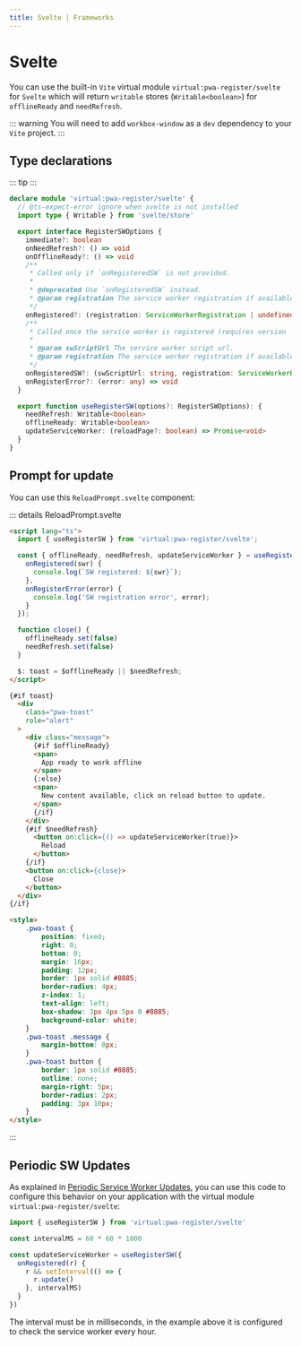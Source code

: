 ```yaml
---
title: Svelte | Frameworks
---
```


# Svelte

You can use the built-in `Vite` virtual module `virtual:pwa-register/svelte` for `Svelte` which will return `writable` stores (`Writable<boolean>`) for `offlineReady` and `needRefresh`.

::: warning
You will need to add `workbox-window` as a `dev` dependency to your `Vite` project.
:::

## Type declarations

::: tip
<TypeScriptError2307 />
:::

```ts
declare module 'virtual:pwa-register/svelte' {
  // @ts-expect-error ignore when svelte is not installed
  import type { Writable } from 'svelte/store'

  export interface RegisterSWOptions {
    immediate?: boolean
    onNeedRefresh?: () => void
    onOfflineReady?: () => void
    /**
     * Called only if `onRegisteredSW` is not provided.
     *
     * @deprecated Use `onRegisteredSW` instead.
     * @param registration The service worker registration if available.
     */
    onRegistered?: (registration: ServiceWorkerRegistration | undefined) => void
    /**
     * Called once the service worker is registered (requires version `0.12.8+`).
     *
     * @param swScriptUrl The service worker script url.
     * @param registration The service worker registration if available.
     */
    onRegisteredSW?: (swScriptUrl: string, registration: ServiceWorkerRegistration | undefined) => void
    onRegisterError?: (error: any) => void
  }

  export function useRegisterSW(options?: RegisterSWOptions): {
    needRefresh: Writable<boolean>
    offlineReady: Writable<boolean>
    updateServiceWorker: (reloadPage?: boolean) => Promise<void>
  }
}
```

## Prompt for update

You can use this `ReloadPrompt.svelte` component:

::: details ReloadPrompt.svelte
```html
<script lang="ts">
  import { useRegisterSW } from 'virtual:pwa-register/svelte';

  const { offlineReady, needRefresh, updateServiceWorker } = useRegisterSW({
    onRegistered(swr) {
      console.log(`SW registered: ${swr}`);
    },
    onRegisterError(error) {
      console.log('SW registration error', error);
    }
  });

  function close() {
    offlineReady.set(false)
    needRefresh.set(false)
  }

  $: toast = $offlineReady || $needRefresh;
</script>

{#if toast}
  <div
    class="pwa-toast"
    role="alert"
  >
    <div class="message">
      {#if $offlineReady}
      <span>
        App ready to work offline
      </span>
      {:else}
      <span>
        New content available, click on reload button to update.
      </span>
      {/if}
    </div>
    {#if $needRefresh}
      <button on:click={() => updateServiceWorker(true)}>
        Reload
      </button>
    {/if}
    <button on:click={close}>
      Close
    </button>
  </div>
{/if}

<style>
    .pwa-toast {
        position: fixed;
        right: 0;
        bottom: 0;
        margin: 16px;
        padding: 12px;
        border: 1px solid #8885;
        border-radius: 4px;
        z-index: 1;
        text-align: left;
        box-shadow: 3px 4px 5px 0 #8885;
        background-color: white;
    }
    .pwa-toast .message {
        margin-bottom: 8px;
    }
    .pwa-toast button {
        border: 1px solid #8885;
        outline: none;
        margin-right: 5px;
        border-radius: 2px;
        padding: 3px 10px;
    }
</style>
```
:::

## Periodic SW Updates

As explained in [Periodic Service Worker Updates](/guide/periodic-sw-updates), you can use this code to configure this behavior on your application with the virtual module `virtual:pwa-register/svelte`:

```ts
import { useRegisterSW } from 'virtual:pwa-register/svelte'

const intervalMS = 60 * 60 * 1000

const updateServiceWorker = useRegisterSW({
  onRegistered(r) {
    r && setInterval(() => {
      r.update()
    }, intervalMS)
  }
})
```

The interval must be in milliseconds, in the example above it is configured to check the service worker every hour.
